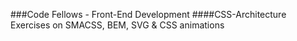 ###Code Fellows - Front-End Development 
####CSS-Architecture
Exercises on SMACSS, BEM, SVG & CSS animations


